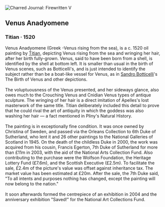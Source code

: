 <div class="artwork-of-the-day">
  <div class="container">
    <div class="img-wrapper">
      <img
        src="https://uploads0.wikiart.org/00142/images/57726d84edc2cb3880b48c9b/titian-tiziano-vecellio-venus-rising-from-the-sea-venus-anadyomene-google-art-project.jpg!Large.jpg"
        alt="Charred Journal: Firewritten V" />
    </div>
    <div class="artwork-detail">
      <div class="artwork-origin"> 
        <h2 class="artwork-name">Venus Anadyomene</h2>
        <h3 class="artist">
          Titian
                    ·  1520
        </h3>
      </div>
      <p class="description">
        <span class="artwork-description-text ng-binding" ng-bind-html="viewModel.ArtworkOfTheDay.Description | unsafe">Venus Anadyomene (Greek -Venus rising from the sea), is a c. 1520 oil painting by <a target="_blank" href="/en/titian">Titian</a>, depicting Venus rising from the sea and wringing her hair, after her birth fully-grown. Venus, said to have been born from a shell, is identified by the shell at bottom left. It is smaller than usual in the birth of Venus scenes, such as Botticelli's, and is just intended to identify the subject rather than be a boat-like vessel for Venus, as in <a target="_blank" href="/en/sandro-botticelli">Sandro Botticelli</a>'s The Birth of Venus and other depictions.
<br>
<br>The voluptuousness of the Venus presented, and her sideways glance, also owes much to the Crouching Venus and Cnidian Venus types of antique sculpture. The wringing of her hair is a direct imitation of Apelles's lost masterwork of the same title. Titian deliberately included this detail to prove that he could rival the art of antiquity in which the goddess was also washing her hair — a fact mentioned in Pliny's Natural History.
<br>
<br>The painting is in exceptionally fine condition. It was once owned by Christina of Sweden, and passed via the Orleans Collection to 6th Duke of Sutherland, who lent it and 26 other paintings to the National Galleries of Scotland in 1945. On the death of the childless Duke in 2000, the work was acquired from his cousin, Francis Egerton, 7th Duke of Sutherland for more than £11m in 2003, with the aid of the National Arts Collection Fund. Also contributing to the purchase were the Wolfson Foundation, the Heritage Lottery Fund (£7.6m), and the Scottish Executive (£2.5m). To facilitate the sale, £2.4m of the picture's value was offset against inheritance tax. The market value has been estimated at £20m. After the sale, the 7th Duke said, "To all intents and purposes nothing has changed, except the painting will now belong to the nation."
<br>
<br>It soon afterwards formed the centrepiece of an exhibition in 2004 and the anniversary exhibition "Saved!" for the National Art Collections Fund.</span>
                        <div class="text-shadow-container" ng-show="showShadow" style=""></div>
      </p>
    </div>
  </div>

</div>
